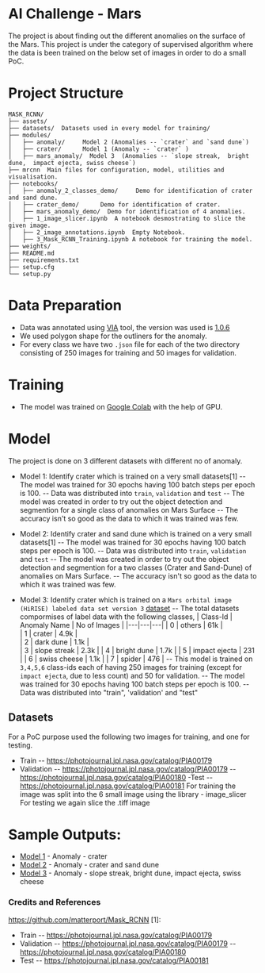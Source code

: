 #  AI Challenge - Mars

The project is about finding out the different anomalies on the surface of the Mars. This project is under the category of supervised algorithm where the data is been trained on the below set of images in order to do a small PoC.

# Project Structure
```
MASK_RCNN/
├── assets/
├── datasets/  Datasets used in every model for training/
├── modules/                
│   ├── anomaly/     Model 2 (Anomalies -- `crater` and `sand dune`)
│   ├── crater/      Model 1 (Anomaly -- `crater` )
│   ├── mars_anomaly/  Model 3  (Anomalies -- `slope streak,  bright dune,  impact ejecta, swiss cheese`)
├── mrcnn  Main files for configuration, model, utilities and visualisation.
├── notebooks/
│   ├── anomaly_2_classes_demo/     Demo for identification of crater and sand dune.
│   ├── crater_demo/      Demo for identification of crater.
│   ├── mars_anomaly_demo/  Demo for identification of 4 anomalies.
│   ├── 1_image_slicer.ipynb  A notebook desmostrating to slice the given image.
│   ├── 2_image_annotations.ipynb  Empty Notebook.
│   ├── 3_Mask_RCNN_Training.ipynb A notebook for training the model.
├── weights/
├── README.md
├── requirements.txt
├── setup.cfg
└── setup.py
```
# Data Preparation
* Data was annotated using [VIA] tool, the version was used is [1.0.6]
* We used polygon shape for the outliners for the anomaly.
* For every class we have two `.json` file for each of the two directory consisting of 250 images for training and 50 images for validation.

# Training
- The model was trained on [Google Colab] with the help of GPU. 

# Model
The project is done on 3 different datasets with different no of anomaly.
- Model 1: Identify crater which is trained on a very small datasets[1]
-- The model was trained for 30 epochs having 100 batch steps per epoch is 100.
-- Data was distributed into `train`, `validation` and `test`
-- The model was created in order to try out the object detection and segmention for a single class of anomalies on Mars Surface
-- The accuracy isn't so good as the data to which it was trained was few.

- Model 2: Identify crater and sand dune which is trained on a very small datasets[1]
-- The model was trained for 30 epochs having 100 batch steps per epoch is 100.
-- Data was distributed into `train`, `validation` and `test`
-- The model was created in order to try out the object detection and segmention for a two classes (Crater and Sand-Dune) of anomalies on Mars Surface.
-- The accuracy isn't so good as the data to which it was trained was few.

- Model 3: Identify crater which is trained on a `Mars orbital image (HiRISE) labeled data set version 3`  [dataset]
-- The total datasets compormises of label data with the following classes,
    | Class-Id  | Anomaly Name  | No of Images  |
    |---|---|---|
    |  0 | others  | 61k  |  
    |  1 | crater  | 4.9k  |   
    |  2 | dark dune  | 1.1k  |   
    |  3 | slope streak | 2.3k  |
    |  4 | bright dune |  1.7k |
    |  5 | impact ejecta | 231  |
    |  6 | swiss cheese | 1.1k  |
    |  7 | spider |  476 |
-- This model is trained on `3,4,5,6` class-ids each of having 250 images for training (except for `impact ejecta`, due to less count) and 50 for validation. 
-- The model was trained for 30 epochs having 100 batch steps per epoch is 100.
-- Data was distributed into "train", 'validation' and "test"




[VIA]: <http://www.robots.ox.ac.uk/~vgg/software/via/>
[1.0.6]: <http://www.robots.ox.ac.uk/~vgg/software/via/downloads/via-1.0.6.zip>
[dataset]: <https://zenodo.org/record/2538136#.XPZriogzbIV>
[Google Colab]: <https://colab.research.google.com/>

## Datasets
For a PoC purpose used the following two images for training, and one for testing.
- Train
-- https://photojournal.jpl.nasa.gov/catalog/PIA00179 
- Validation
-- https://photojournal.jpl.nasa.gov/catalog/PIA00179 
-- https://photojournal.jpl.nasa.gov/catalog/PIA00180 
-Test
-- https://photojournal.jpl.nasa.gov/catalog/PIA00181
For training the image was split into the 6 small image using the library - image_slicer
For testing we again slice the .tiff image

# Sample Outputs:
- [Model 1] - Anomaly - crater
- [Model 2] - Anomaly - crater and sand dune
- [Model 3] - Anomaly - slope streak,  bright dune,  impact ejecta, swiss cheese

[Model 1]: <http://www.robots.ox.ac.uk/~vgg/software/via/>
[Model 2]: <http://www.robots.ox.ac.uk/~vgg/software/via/downloads/via-1.0.6.zip>
[Model 3]: <https://zenodo.org/record/2538136#.XPZriogzbIV>



###  Credits and References
https://github.com/matterport/Mask_RCNN
[1]: 
- Train
-- https://photojournal.jpl.nasa.gov/catalog/PIA00179 
- Validation
-- https://photojournal.jpl.nasa.gov/catalog/PIA00179 
-- https://photojournal.jpl.nasa.gov/catalog/PIA00180 
- Test
-- https://photojournal.jpl.nasa.gov/catalog/PIA00181